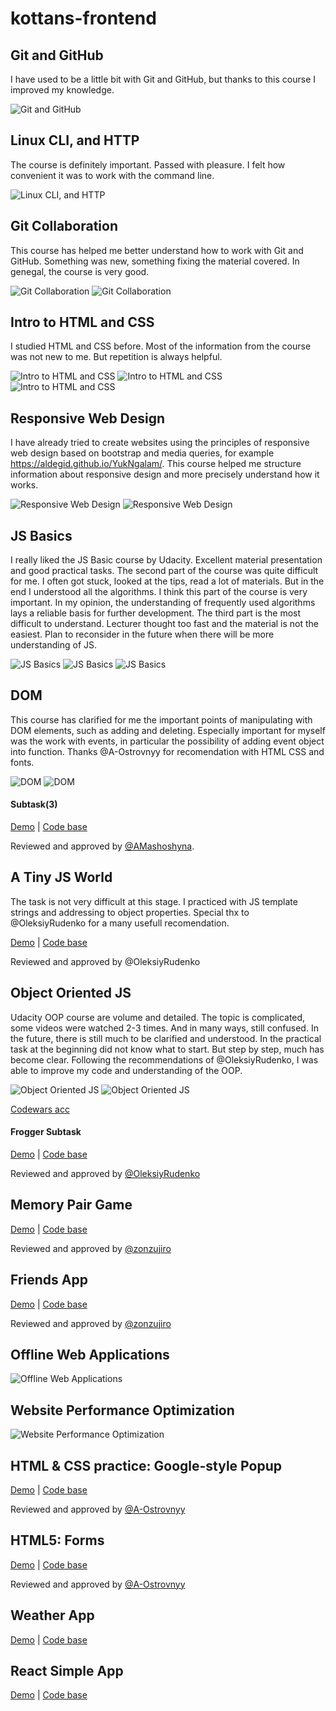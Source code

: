 # kottans-frontend

## Git and GitHub

I have used to be a little bit with Git and GitHub, but thanks to this course I improved my knowledge.

![Git and GitHub](https://github.com/Aldegid/kottans-frontend/blob/master/task_git_intro/taks-git-intro.jpg)

## Linux CLI, and HTTP

The course is definitely important. Passed with pleasure. I felt how convenient it was to work with the command line.

![Linux CLI, and HTTP](https://github.com/Aldegid/kottans-frontend/blob/master/task_linux_cli/task_linux_cli.png)

## Git Collaboration

This course has helped me better understand how to work with Git and GitHub. Something was new, something fixing the material covered. In genegal, the course is very good.

![Git Collaboration](https://github.com/Aldegid/kottans-frontend/blob/master/task_git_collaboration/task_git_collaboration.png)
![Git Collaboration](https://github.com/Aldegid/kottans-frontend/blob/master/task_git_collaboration/task_git_collaboration_2.png)

## Intro to HTML and CSS

I studied HTML and CSS before. Most of the information from the course was not new to me. But repetition is always helpful.

![Intro to HTML and CSS](https://github.com/Aldegid/kottans-frontend/blob/master/task_html_css_intro/htmlacademy_css.jpg)
![Intro to HTML and CSS](https://github.com/Aldegid/kottans-frontend/blob/master/task_html_css_intro/htmlacademy_html.jpg)
![Intro to HTML and CSS](https://github.com/Aldegid/kottans-frontend/blob/master/task_html_css_intro/intro_html_css_udacity.jpg)

## Responsive Web Design

I have already tried to create websites using the principles of responsive web design based on bootstrap and media queries, for example https://aldegid.github.io/YukNgalam/. This course helped me structure information about responsive design and more precisely understand how it works.

![Responsive Web Design](https://github.com/Aldegid/kottans-frontend/blob/master/task_responsive_web_design/responsive_udacity.jpg)
![Responsive Web Design](https://github.com/Aldegid/kottans-frontend/blob/master/task_responsive_web_design/flexbox_froggy.jpg)

## JS Basics

I really liked the JS Basic course by Udacity. Excellent material presentation and good practical tasks.
The second part of the course was quite difficult for me. I often got stuck, looked at the tips, read a lot of materials. But in the end I understood all the algorithms. I think this part of the course is very important. In my opinion, the understanding of frequently used algorithms lays a reliable basis for further development.
The third part is the most difficult to understand. Lecturer thought too fast and the material is not the easiest. Plan to reconsider in the future when there will be more understanding of JS.

![JS Basics](https://github.com/Aldegid/kottans-frontend/blob/master/task_js_basics/task_js_basics_udacity.jpg)
![JS Basics](https://github.com/Aldegid/kottans-frontend/blob/master/task_js_basics/task_js_basics_codecamp.jpg)
![JS Basics](https://github.com/Aldegid/kottans-frontend/blob/master/task_js_basics/egghead_algorithm.jpg)

## DOM

This course has clarified for me the important points of manipulating with DOM elements, such as adding and deleting. Especially important for myself was the work with events, in particular the possibility of adding event object into function.
Thanks @A-Ostrovnyy for recomendation with HTML CSS and fonts.

![DOM](https://github.com/Aldegid/kottans-frontend/blob/master/task_js_dom/task_js_dom.jpg)
![DOM](https://github.com/Aldegid/kottans-frontend/blob/master/task_js_dom/algorithm_p2.jpg)

#### Subtask(3)

[Demo](https://aldegid.github.io/KottansDOMPrictice/) |
[Code base](https://github.com/Aldegid/aldegid.github.io/tree/master/KottansDOMPrictice)

Reviewed and approved by [@AMashoshyna](https://github.com/AMashoshyna).

## A Tiny JS World

The task is not very difficult at this stage. I practiced with JS template strings and addressing to object properties. Special thx to @OleksiyRudenko for a many usefull recomendation.

[Demo](https://aldegid.github.io/a-tiny-JS-world/) |
[Code base](https://github.com/Aldegid/a-tiny-JS-world)

Reviewed and approved by @OleksiyRudenko

## Object Oriented JS

Udacity OOP course are volume and detailed. The topic is complicated, some videos were watched 2-3 times. And in many ways, still confused. In the future, there is still much to be clarified and understood.
In the practical task at the beginning did not know what to start. But step by step, much has become clear. Following the recommendations of @OleksiyRudenko, I was able to improve my code and understanding of the OOP.

![Object Oriented JS](https://github.com/Aldegid/kottans-frontend/blob/master/task_js_oop/task_js_oop.jpg)
![Object Oriented JS](https://github.com/Aldegid/kottans-frontend/blob/master/task_js_oop/codewars.jpg)

[Codewars acc](https://www.codewars.com/users/Aldegid)

#### Frogger Subtask

[Demo](https://aldegid.github.io/a-tiny-JS-world/) |
[Code base](https://github.com/Aldegid/a-tiny-JS-world/tree/a-tiny-JS-world-OOP)

Reviewed and approved by [@OleksiyRudenko](https://github.com/OleksiyRudenko)

## Memory Pair Game

[Demo](https://aldegid.github.io/Memory-pair-game/) |
[Code base](https://github.com/Aldegid/aldegid.github.io/tree/master/Memory-pair-game)

Reviewed and approved by [@zonzujiro](https://github.com/zonzujiro)

## Friends App

[Demo](https://aldegid.github.io/friends-app/) |
[Code base](https://github.com/Aldegid/aldegid.github.io/tree/master/friends-app)

Reviewed and approved by [@zonzujiro](https://github.com/zonzujiro)

## Offline Web Applications

![Offline Web Applications](https://github.com/Aldegid/kottans-frontend/blob/master/task_offline_web_app/offline_web_apps.jpg)

## Website Performance Optimization

![Website Performance Optimization](https://github.com/Aldegid/kottans-frontend/blob/master/task_website_performance/perfomance_optimization.jpg)

## HTML & CSS practice: Google-style Popup

[Demo](https://aldegid.github.io/google-style-popup/) |
[Code base](https://github.com/Aldegid/aldegid.github.io/tree/master/google-style-popup)

Reviewed and approved by [@A-Ostrovnyy](https://github.com/A-Ostrovnyy)

## HTML5: Forms

[Demo](https://aldegid.github.io/html5-form/) |
[Code base](https://github.com/Aldegid/HTML5-Form)

Reviewed and approved by [@A-Ostrovnyy](https://github.com/A-Ostrovnyy)

## Weather App

[Demo](https://aldegid.github.io/weather-app/) |
[Code base](https://github.com/Aldegid/weather-app)

## React Simple App

[Demo](https://aldegid.github.io/react-basic-app/) |
[Code base](https://github.com/Aldegid/react-basic-app)
